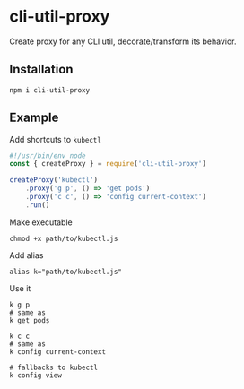 # cli-util-proxy

Create proxy for any CLI util, decorate/transform its behavior.

## Installation

```
npm i cli-util-proxy
```

## Example

Add shortcuts to `kubectl`

```javascript
#!/usr/bin/env node
const { createProxy } = require('cli-util-proxy') 

createProxy('kubectl')
	.proxy('g p', () => 'get pods')
	.proxy('c c', () => 'config current-context')
	.run()
```

Make executable

```
chmod +x path/to/kubectl.js
```

Add alias

```
alias k="path/to/kubectl.js"
```

Use it

```
k g p
# same as
k get pods

k c c
# same as
k config current-context

# fallbacks to kubectl
k config view
```
